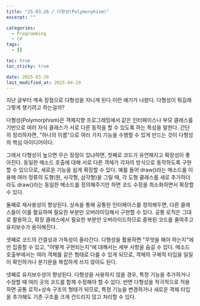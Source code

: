 ```yaml
---
title: "25.03.26 / 다형성(Polymorphism)"
excerpt: ""

categories:
  - Programming
  - C#
tags:
  - []

toc: true
toc_sticky: true

date: 2025-03-26
last_modified_at: 2025-04-29
---
```


지난 글부터 계속 장점으로 다형성을 지니게 된다 이런 얘기가 나왔다. 다형성이 뭐길래 그렇게 챙기려고 하는걸까?

다형성(Polymorphism)은 객체지향 프로그래밍에서 같은 인터페이스나 부모 클래스를 기반으로 여러 자식 클래스가 서로 다른 동작을 할 수 있도록 하는 특성을 말한다. 간단히 정리하자면, "하나의 이름"으로 여러 가지 기능을 수행할 수 있게 만드는 것이 다형성의 핵심 아이디어이다.

그래서 다형성이 높으면 무슨 장점이 있냐하면, 첫째로 코드가 유연해지고 확장성이 좋아진다. 동일한 메소드 호출에 대해 서로 다른 객체가 각자의 방식으로 동작하도록 구현할 수 있으므로, 새로운 기능을 쉽게 확장할 수 있다. 예를 들어 draw()라는 메소드를 이용해 여러 정류의 도형(원, 사각형, 삼각형)을 그릴 때, 각 도형 클래스를 새로 추가하더라도 draw()라는 동일한 메소드를 정의해주기만 하면 코드 수정을 최소화하면서 확장할 수 있다.

둘째로 재사용성이 향상된다. 상속을 통해 공통된 인터페이스를 정의해두면, 다른 클래스들이 이를 활요하며 필요한 부분만 오버라이딩해서 구현할 수 있다. 공통 로직은 그대로 활용하고, 확장 클래스에서 필요한 부분만 오버라이드하므로 중복된 코드를 줄여주고 유지보수가 용이해진다.

셋째로 코드의 간결성과 가독성이 올라간다. 다형성을 활용하면 "무엇을 해야 하는지"에만 집중할 수 있고, "어떻게 구현되는지"에 대해서는 세부 사항을 숨길 수 있다. 메소드 호출부에서는 여러 객체를 같은 형태로 다룰 수 있게 되므로, 객체의 구체적 타입을 일일이 확인하거나 분기문을 복잡하게 쓰지 않아도 된다.

넷째로 유지보수성이 향상된다. 다형성을 사용하지 않을 경우, 특정 기능을 추가하거나 수정할 때 여러 곳의 코드를 함께 수정해야 할 수 있다. 반면 다형성을 적극적으로 적용하면 공통 로직+상속 구조의 형태가 되므로, 특정 기능을 변경하거나 새로운 객체 타입을 추가해도 기존 구조를 크게 건드리지 않고 처리할 수 있다.
